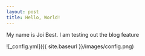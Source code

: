 ```yaml
---
layout: post
title: Hello, World!
---
```


My name is Joi Best. I am testing out the blog feature

![_config.yml]({{ site.baseurl }}/images/config.png)

